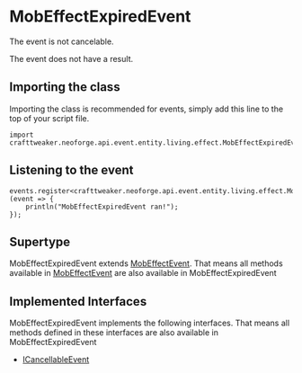 # MobEffectExpiredEvent

The event is not cancelable.

The event does not have a result.

## Importing the class

Importing the class is recommended for events, simply add this line to the top of your script file.
```zenscript
import crafttweaker.neoforge.api.event.entity.living.effect.MobEffectExpiredEvent;
```


## Listening to the event

```zenscript
events.register<crafttweaker.neoforge.api.event.entity.living.effect.MobEffectExpiredEvent>(event => {
    println("MobEffectExpiredEvent ran!");
});
```


## Supertype

MobEffectExpiredEvent extends [MobEffectEvent](/neoforge/api/event/entity/living/effect/MobEffectEvent). That means all methods available in [MobEffectEvent](/neoforge/api/event/entity/living/effect/MobEffectEvent) are also available in MobEffectExpiredEvent

## Implemented Interfaces
MobEffectExpiredEvent implements the following interfaces. That means all methods defined in these interfaces are also available in MobEffectExpiredEvent

- [ICancellableEvent](/neoforge/api/event/ICancellableEvent)

